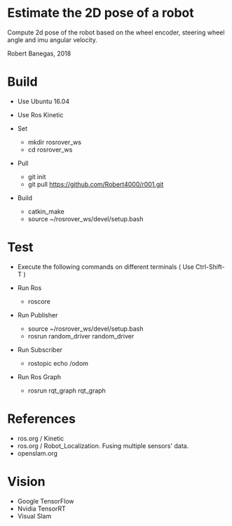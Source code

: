 # Estimate the 2D pose of a robot

Compute 2d pose of the robot based on the wheel encoder, steering wheel angle and imu angular velocity.

Robert Banegas, 2018  


 Build  
 ========
 -  Use Ubuntu 16.04
 -  Use Ros Kinetic 
 -  Set  
    - mkdir rosrover_ws 
    - cd rosrover_ws
 
 -  Pull  
    - git init
    - git pull https://github.com/Robert4000/r001.git
     
 
 -  Build
    - catkin_make
    - source ~/rosrover_ws/devel/setup.bash



 Test
 ====
 
  - Execute the following commands on different terminals ( Use Ctrl-Shift-T )
  
  - Run Ros
    - roscore
   
 - Run Publisher
    - source ~/rosrover_ws/devel/setup.bash
    - rosrun random_driver random_driver
 
 - Run Subscriber
    - rostopic echo /odom
 
 - Run Ros Graph 
    - rosrun rqt_graph rqt_graph
    
 
 
 References
 ==========
 - ros.org / Kinetic
 - ros.org / Robot_Localization. Fusing multiple sensors' data.
 - openslam.org 
 
 
 
  
 Vision
 =======
 - Google TensorFlow
 - Nvidia TensorRT
 - Visual Slam
 
 
 
 

